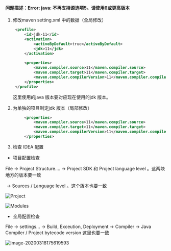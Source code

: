 #### 问题描述：Error: java: 不再支持源选项5。请使用6或更高版本

1. 修改maven setting.xml 中的数据（全局修改）

   

   ```xml
   	<profile>
   		<id>jdk-11</id>
   		<activation>
   			<activeByDefault>true</activeByDefault>
   			<jdk>11</jdk>
   		</activation>
   		
   		<properties>
   			<maven.compiler.source>11</maven.compiler.source>
   			<maven.compiler.target>11</maven.compiler.target>
   			<maven.compiler.compilerVersion>11</maven.compiler.compilerVersion>
   		</properties>
   	</profile>
   ```

   这里使用的java 版本要对应现在使用的jdk 版本。

2. 为单独的项目制定jdk 版本（局部修改）

   ```xml
   		<properties>
   			<maven.compiler.source>11</maven.compiler.source>
   			<maven.compiler.target>11</maven.compiler.target>
   			<maven.compiler.compilerVersion>11</maven.compiler.compilerVersion>
   		</properties>
   ```

   

3. 检查 IDEA 配置

* 项目配置检查

File -> Project Structure.... -> Project SDK 和 Project language level 。这两块地方的版本要一致

​											-> Sources / Language level 。这个版本也要一致

![Project](I:\GreatGeek\相关知识\IDEA遇到的问题\Maven编译错误-不再支持源选项5，请使用6或更高版本.assets\image-20200318175437842.png)

![Modules](I:\GreatGeek\相关知识\IDEA遇到的问题\Maven编译错误-不再支持源选项5，请使用6或更高版本.assets\image-20200318175505069.png)

* 全局配置检查

File -> settings... -> Build, Exceution, Deployment -> Compiler -> Java Compiler / Project bytecode version 这里也要一致

![image-20200318175619593](I:\GreatGeek\相关知识\IDEA遇到的问题\Maven编译错误-不再支持源选项5，请使用6或更高版本.assets\image-20200318175619593.png)